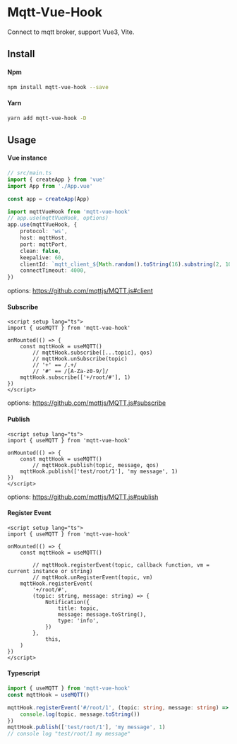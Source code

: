 # Mqtt-Vue-Hook

Connect to mqtt broker, support Vue3, Vite.

## Install

#### Npm
``` bash
npm install mqtt-vue-hook --save
```
#### Yarn
``` bash
yarn add mqtt-vue-hook -D
```

## Usage
####  Vue instance
``` ts
// src/main.ts
import { createApp } from 'vue'
import App from './App.vue'

const app = createApp(App)

import mqttVueHook from 'mqtt-vue-hook'
// app.use(mqttVueHook, options)
app.use(mqttVueHook, {
    protocol: 'ws',
    host: mqttHost,
    port: mqttPort,
    clean: false,
    keepalive: 60,
    clientId: `mqtt_client_${Math.random().toString(16).substring(2, 10)}`,
    connectTimeout: 4000,
})
```
options: https://github.com/mqttjs/MQTT.js#client

#### Subscribe
``` vue
<script setup lang="ts">
import { useMQTT } from 'mqtt-vue-hook'

onMounted(() => {
	const mqttHook = useMQTT()
        // mqttHook.subscribe([...topic], qos)
        // mqttHook.unSubscribe(topic)
        // '+' == /.+/
        // '#' == /[A-Za-z0-9/]/
	mqttHook.subscribe(['+/root/#'], 1)
})
</script>
```
options: https://github.com/mqttjs/MQTT.js#subscribe

#### Publish
``` vue
<script setup lang="ts">
import { useMQTT } from 'mqtt-vue-hook'

onMounted(() => {
	const mqttHook = useMQTT()
        // mqttHook.publish(topic, message, qos)
	mqttHook.publish(['test/root/1'], 'my message', 1)
})
</script>
```
options: https://github.com/mqttjs/MQTT.js#publish

#### Register Event
``` vue
<script setup lang="ts">
import { useMQTT } from 'mqtt-vue-hook'

onMounted(() => {
	const mqttHook = useMQTT()

        // mqttHook.registerEvent(topic, callback function, vm = current instance or string)
        // mqttHook.unRegisterEvent(topic, vm)
	mqttHook.registerEvent(
		'+/root/#',
		(topic: string, message: string) => {
			Notification({
				title: topic,
				message: message.toString(),
				type: 'info',
			})
		},
    		this,
	)
})
</script>
```

####  Typescript
``` ts
import { useMQTT } from 'mqtt-vue-hook'
const mqttHook = useMQTT()

mqttHook.registerEvent('#/root/1', (topic: string, message: string) => {
    console.log(topic, message.toString())
})
mqttHook.publish(['test/root/1'], 'my message', 1)
// console log "test/root/1 my message"
```
